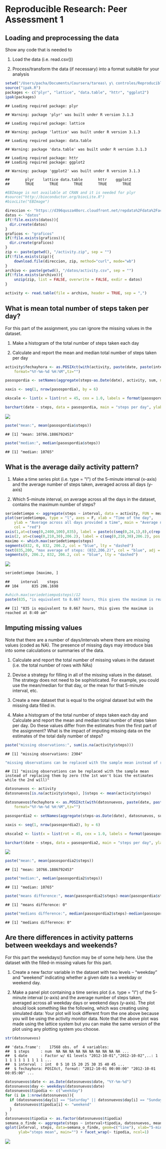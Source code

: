 # Reproducible Research: Peer Assessment 1


## Loading and preprocessing the data

Show any code that is needed to 

1. Load the data (i.e. read.csv())

2. Process/transform the data (if necessary) into a format suitable for your analysis


```r
setwd("/Users/pacha/Documents/Coursera/tareas\ y\ controles/Reproducible\ Research/Course\ Project/")
source("ipak.R")
packages <- c("plyr", "lattice", "data.table", "httr", "ggplot2")
ipak(packages)
```

```
## Loading required package: plyr
```

```
## Warning: package 'plyr' was built under R version 3.1.3
```

```
## Loading required package: lattice
```

```
## Warning: package 'lattice' was built under R version 3.1.3
```

```
## Loading required package: data.table
```

```
## Warning: package 'data.table' was built under R version 3.1.3
```

```
## Loading required package: httr
## Loading required package: ggplot2
```

```
## Warning: package 'ggplot2' was built under R version 3.1.3
```

```
##       plyr    lattice data.table       httr    ggplot2 
##       TRUE       TRUE       TRUE       TRUE       TRUE
```

```r
#EBImage is not available at CRAN and it is needed for plyr
#source("http://bioconductor.org/biocLite.R")
#biocLite("EBImage")

direccion <- "https://d396qusza40orc.cloudfront.net/repdata%2Fdata%2Factivity.zip"
datos <- "datos"
if(!file.exists(datos)){
  dir.create(datos)
} 
graficos <- "graficos" 
if(!file.exists(graficos)){
  dir.create(graficos)
}
zip <- paste(getwd(), "/activity.zip", sep = "")
if(!file.exists(zip)){
	download.file(direccion, zip, method="curl", mode="wb")
}
archivo <- paste(getwd(), "/datos/activity.csv", sep = "")
if(!file.exists(archivo)){
	unzip(zip, list = FALSE, overwrite = FALSE, exdir = datos)
}

activity <- read.table(file = archivo, header = TRUE, sep = ",")
```

## What is mean total number of steps taken per day?

For this part of the assignment, you can ignore the missing values in the dataset.

1. Make a histogram of the total number of steps taken each day

2. Calculate and report the mean and median total number of steps taken per day


```r
activity$fechayhora <- as.POSIXct(with(activity, paste(date, paste(interval %/% 100, interval %% 100, sep=":"))),
    format="%Y-%m-%d %H:%M",tz="")

pasospordia <- setNames(aggregate(steps~as.Date(date), activity, sum, na.rm = TRUE), c("date","steps"))

xaxis <- seq(1, nrow(pasospordia), by = 6)

okscale <- list(x = list(rot = 45, cex = 1.0, labels = format(pasospordia$date, "%d-%b-%Y")[xaxis], at = xaxis))

barchart(date ~ steps, data = pasospordia, main = "steps per day", ylab = "steps", xlab = "date", scales = okscale, horizontal = F)
```

![](assignment_files/figure-html/unnamed-chunk-2-1.png) 

```r
paste("mean:", mean(pasospordia$steps))
```

```
## [1] "mean: 10766.1886792453"
```

```r
paste("median:", median(pasospordia$steps))
```

```
## [1] "median: 10765"
```

## What is the average daily activity pattern?

1. Make a time series plot (i.e. type = "l") of the 5-minute interval (x-axis) and the average number of steps taken, averaged across all days (y-axis)

2. Which 5-minute interval, on average across all the days in the dataset, contains the maximum number of steps?


```r
seriedetiempo <- aggregate(steps ~ interval, data = activity, FUN = mean)
plot(seriedetiempo, type = "l", axes = F, xlab = "Time of the day", 
    ylab = "Average across all days provided a time", main = "Average number of steps taken", 
    col = "red")
axis(1,at=c(seq(0,2400,100),835), label = paste(c(seq(0,24,1),8),c(rep(":00",25),":40"),sep=""), pos = 0)
axis(2, at=c(seq(0,210,30),206.2), label = c(seq(0,210,30),206.2), pos = 0)
maximo <- which.max(seriedetiempo$steps)
segments(832, 0, 832, 206.2, col = "blue", lty = "dashed")
text(835,200, "max average of steps: (832,206.2)", col = "blue", adj = c(-.1, -.1))
segments(0, 206.2, 832, 206.2, col = "blue", lty = "dashed")
```

![](assignment_files/figure-html/unnamed-chunk-3-1.png) 

```r
seriedetiempo [maximo, ]
```

```
##     interval    steps
## 104      835 206.1698
```

```r
#which.max(seriedetiempo$steps)/12
paste(835, "is equivalent to 8.667 hours, this gives the maximum is reached at 8:40 am")
```

```
## [1] "835 is equivalent to 8.667 hours, this gives the maximum is reached at 8:40 am"
```

## Imputing missing values

Note that there are a number of days/intervals where there are missing values (coded as NA). The presence of missing days may introduce bias into some calculations or summaries of the data.

1. Calculate and report the total number of missing values in the dataset (i.e. the total number of rows with NAs)

2. Devise a strategy for filling in all of the missing values in the dataset. The strategy does not need to be sophisticated. For example, you could use the mean/median for that day, or the mean for that 5-minute interval, etc.

3. Create a new dataset that is equal to the original dataset but with the missing data filled in.

4. Make a histogram of the total number of steps taken each day and Calculate and report the mean and median total number of steps taken per day. Do these values differ from the estimates from the first part of the assignment? What is the impact of imputing missing data on the estimates of the total daily number of steps?


```r
paste("missing observations:", sum(is.na(activity$steps)))
```

```
## [1] "missing observations: 2304"
```

```r
"missing observations can be replaced with the sample mean instead of replacing them by zero (the 1st won't bias the estimates while the 2nd will)"
```

```
## [1] "missing observations can be replaced with the sample mean instead of replacing them by zero (the 1st won't bias the estimates while the 2nd will)"
```

```r
datosnuevos <- activity
datosnuevos[is.na(activity$steps), ]$steps <- mean(activity$steps)

datosnuevos$fechayhora <- as.POSIXct(with(datosnuevos, paste(date, paste(interval %/% 100, interval %% 100, sep=":"))),
    format="%Y-%m-%d %H:%M",tz="")

pasospordia2 <- setNames(aggregate(steps~as.Date(date), datosnuevos, sum, na.rm = TRUE), c("date","steps"))

xaxis <- seq(1, nrow(pasospordia2), by = 6)

okscale2 <- list(x = list(rot = 45, cex = 1.0, labels = format(pasospordia2$date, "%d-%b-%Y")[xaxis], at = xaxis))

barchart(date ~ steps, data = pasospordia2, main = "steps per day", ylab = "steps", xlab = "date", scales = okscale2, horizontal = F)
```

![](assignment_files/figure-html/unnamed-chunk-4-1.png) 

```r
paste("mean:", mean(pasospordia2$steps))
```

```
## [1] "mean: 10766.1886792453"
```

```r
paste("median:", median(pasospordia2$steps))
```

```
## [1] "median: 10765"
```

```r
paste("means difference:", mean(pasospordia2$steps)-mean(pasospordia$steps))
```

```
## [1] "means difference: 0"
```

```r
paste("medians difference:", median(pasospordia2$steps)-median(pasospordia$steps))
```

```
## [1] "medians difference: 0"
```

## Are there differences in activity patterns between weekdays and weekends?

For this part the weekdays() function may be of some help here. Use the dataset with the filled-in missing values for this part.

1. Create a new factor variable in the dataset with two levels – “weekday” and “weekend” indicating whether a given date is a weekday or weekend day.

2. Make a panel plot containing a time series plot (i.e. type = "l") of the 5-minute interval (x-axis) and the average number of steps taken, averaged across all weekday days or weekend days (y-axis). The plot should look something like the following, which was creating using simulated data:
Your plot will look different from the one above because you will be using the activity monitor data. Note that the above plot was made using the lattice system but you can make the same version of the plot using any plotting system you choose.


```r
str(datosnuevos)
```

```
## 'data.frame':	17568 obs. of  4 variables:
##  $ steps     : num  NA NA NA NA NA NA NA NA NA NA ...
##  $ date      : Factor w/ 61 levels "2012-10-01","2012-10-02",..: 1 1 1 1 1 1 1 1 1 1 ...
##  $ interval  : int  0 5 10 15 20 25 30 35 40 45 ...
##  $ fechayhora: POSIXct, format: "2012-10-01 00:00:00" "2012-10-01 00:05:00" ...
```

```r
datosnuevos$date <- as.Date(datosnuevos$date, "%Y-%m-%d")
datosnuevos$day <- weekdays(datosnuevos$date)
datosnuevos$tipodia <- c("weekday")
for (i in 1:nrow(datosnuevos)){
  if (datosnuevos$day[i] == "Saturday" || datosnuevos$day[i] == "Sunday"){
    datosnuevos$tipodia[i] <- "weekend"
  }
}
datosnuevos$tipodia <- as.factor(datosnuevos$tipodia)
semana_o_finde <- aggregate(steps ~ interval+tipodia, datosnuevos, mean)
qplot(interval, steps, data=semana_o_finde, geom=c("line"), xlab="5-min intervals", 
      ylab="steps mean", main="") + facet_wrap(~ tipodia, ncol=1)
```

![](assignment_files/figure-html/unnamed-chunk-5-1.png) 
